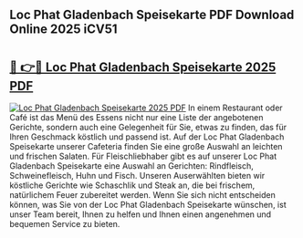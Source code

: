 ## Loc Phat Gladenbach Speisekarte PDF Download Online 2025 iCV51

# <h2><a href="http://gcacuh6.nevu.top/?p=Loc+Phat+Gladenbach+Speisekarte">🔗 👉🔴 Loc Phat Gladenbach Speisekarte 2025 PDF</a></h2>

[![Loc Phat Gladenbach Speisekarte 2025 PDF](https://i.imgur.com/dBaPXMq.png)](http://gcacuh6.nevu.top/?p=Loc+Phat+Gladenbach+Speisekarte)
In einem Restaurant oder Café ist das Menü des Essens nicht nur eine Liste der angebotenen Gerichte, sondern auch eine Gelegenheit für Sie, etwas zu finden, das für Ihren Geschmack köstlich und passend ist. Auf der Loc Phat Gladenbach Speisekarte unserer Cafeteria finden Sie eine große Auswahl an leichten und frischen Salaten. Für Fleischliebhaber gibt es auf unserer Loc Phat Gladenbach Speisekarte eine Auswahl an Gerichten: Rindfleisch, Schweinefleisch, Huhn und Fisch. Unseren Auserwählten bieten wir köstliche Gerichte wie Schaschlik und Steak an, die bei frischem, natürlichem Feuer zubereitet werden. Wenn Sie sich nicht entscheiden können, was Sie von der Loc Phat Gladenbach Speisekarte wünschen, ist unser Team bereit, Ihnen zu helfen und Ihnen einen angenehmen und bequemen Service zu bieten.
